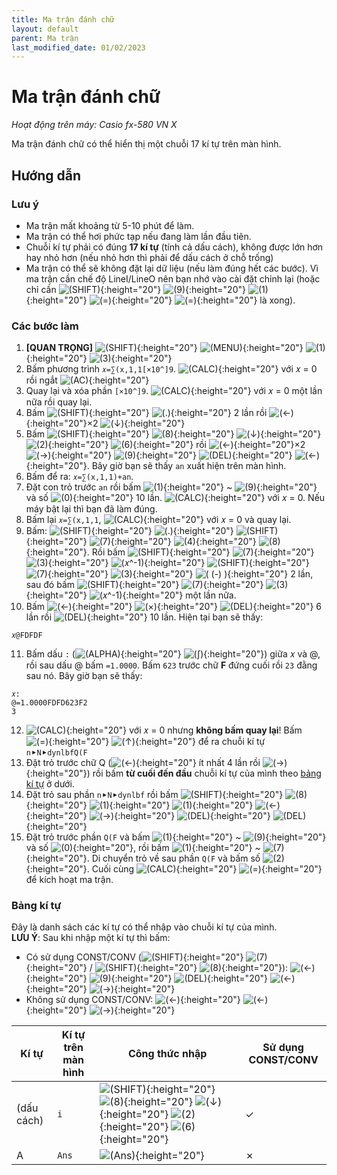 ```yaml
---
title: Ma trận đánh chữ
layout: default
parent: Ma trận
last_modified_date: 01/02/2023
---
```


# Ma trận đánh chữ
*Hoạt động trên máy: Casio fx-580 VN X*

Ma trận đánh chữ có thể hiển thị một chuỗi 17 kí tự trên màn hình.

## Hướng dẫn
### Lưu ý
- Ma trận mất khoảng từ 5-10 phút để làm.
- Ma trận có thể hơi phức tạp nếu đang làm lần đầu tiên.
- Chuỗi kí tự phải có đúng **17 kí tự** (tính cả dấu cách), không được lớn hơn hay nhỏ hơn (nếu nhỏ hơn thì phải để dấu cách ở chỗ trống)
- Ma trận có thể sẽ không đặt lại dữ liệu (nếu làm đúng hết các bước). Vì ma trận cần chế độ LineI/LineO nên bạn nhớ vào cài đặt chỉnh lại (hoặc chỉ cần ![(SHIFT)]{:height="20"} ![(9)]{:height="20"} ![(1)]{:height="20"} ![(=)]{:height="20"} ![(=)]{:height="20"} là xong).

### Các bước làm
1. **[QUAN TRỌNG]** ![(SHIFT)]{:height="20"} ![(MENU)]{:height="20"} ![(1)]{:height="20"} ![(3)]{:height="20"}
2. Bấm phương trình `𝑥=∑(x,1,1[×10^]9`. ![(CALC)]{:height="20"} với 𝑥 = 0 rồi ngắt ![(AC)]{:height="20"}
3. Quay lại và xóa phần `[×10^]9`. ![(CALC)]{:height="20"} với 𝑥 = 0 một lần nữa rồi quay lại.
4. Bấm ![(SHIFT)]{:height="20"} ![(.)]{:height="20"} 2 lần rồi ![(←)]{:height="20"}×2 ![(↓)]{:height="20"}
5. Bấm ![(SHIFT)]{:height="20"} ![(8)]{:height="20"} ![(↓)]{:height="20"} ![(2)]{:height="20"} ![(6)]{:height="20"} rồi ![(←)]{:height="20"}×2 ![(→)]{:height="20"} ![(9)]{:height="20"} ![(DEL)]{:height="20"} ![(←)]{:height="20"}. Bây giờ bạn sẽ thấy `an` xuất hiện trên màn hình.
6. Bấm để ra: `𝑥=∑(x,1,1)+an`.
7. Đặt con trỏ trước `an` rồi bấm ![(1)]{:height="20"} ~ ![(9)]{:height="20"} và số ![(0)]{:height="20"} 10 lần. ![(CALC)]{:height="20"} với 𝑥 = 0. Nếu máy bật lại thì bạn đã làm đúng.
8. Bấm lại `𝑥=∑(x,1,1`, ![(CALC)]{:height="20"} với 𝑥 = 0 và quay lại.
9. Bấm: ![(SHIFT)]{:height="20"} ![(.)]{:height="20"} ![(SHIFT)]{:height="20"} ![(7)]{:height="20"} ![(4)]{:height="20"} ![(8)]{:height="20"}. Rồi bấm ![(SHIFT)]{:height="20"} ![(7)]{:height="20"} ![(3)]{:height="20"} ![(𝑥^-1)]{:height="20"} ![(SHIFT)]{:height="20"} ![(7)]{:height="20"} ![(3)]{:height="20"} ![( (-) )]{:height="20"} 2 lần, sau đó bấm ![(SHIFT)]{:height="20"} ![(7)]{:height="20"} ![(3)]{:height="20"} ![(𝑥^-1)]{:height="20"} một lần nữa.
10. Bấm ![(←)]{:height="20"} ![(×)]{:height="20"} ![(DEL)]{:height="20"} 6 lần rồi ![(DEL)]{:height="20"} 10 lần. Hiện tại bạn sẽ thấy:  
```
𝑥@FDFDF
```
11. Bấm dấu `:` (![(ALPHA)]{:height="20"} ![(∫)]{:height="20"}) giữa 𝑥 và @, rồi sau dấu @ bấm `=1.0000`. Bấm `623` trước chữ **F** đứng cuối rồi `23` đằng sau nó. Bây giờ bạn sẽ thấy:  
```
𝑥:
@=1.0000FDFD623F2
3
```
12. ![(CALC)]{:height="20"} với 𝑥 = 0 nhưng **không bấm quay lại**! Bấm ![(=)]{:height="20"} ![(↑)]{:height="20"} để ra chuỗi kí tự `n⯈N⯈dynlbfQ(F`
13. Đặt trỏ trước chữ Q (![(←)]{:height="20"} ít nhất 4 lần rồi ![(→)]{:height="20"}) rồi bấm **từ cuối đến đầu** chuỗi kí tự của mình theo [bảng kí tự](#b%E1%BA%A3ng-k%C3%AD-t%E1%BB%B1) ở dưới.
14. Đặt trỏ sau phần `n⯈N⯈dynlbf` rồi bấm ![(SHIFT)]{:height="20"} ![(8)]{:height="20"} ![(1)]{:height="20"} ![(1)]{:height="20"} ![(←)]{:height="20"} ![(→)]{:height="20"} ![(DEL)]{:height="20"} ![(DEL)]{:height="20"}
15. Đặt trỏ trước phần `Q(F` và bấm ![(1)]{:height="20"} ~ ![(9)]{:height="20"} và số ![(0)]{:height="20"}, rồi bấm ![(1)]{:height="20"} ~ ![(7)]{:height="20"}. Di chuyển trỏ về sau phần `Q(F` và bấm số ![(2)]{:height="20"}. Cuối cùng ![(CALC)]{:height="20"} ![(=)]{:height="20"} để kích hoạt ma trận.

### Bảng kí tự
Đây là danh sách các kí tự có thể nhập vào chuỗi kí tự của mình.  
**LƯU Ý**: Sau khi nhập một kí tự thì bấm:
- Có sử dụng CONST/CONV (![(SHIFT)]{:height="20"} ![(7)]{:height="20"} / ![(SHIFT)]{:height="20"} ![(8)]{:height="20"}): ![(←)]{:height="20"} ![(9)]{:height="20"} ![(DEL)]{:height="20"} ![(←)]{:height="20"} ![(→)]{:height="20"}
- Không sử dụng CONST/CONV: ![(←)]{:height="20"} ![(←)]{:height="20"} ![(→)]{:height="20"}

| Kí tự | Kí tự trên màn hình | Công thức nhập | Sử dụng CONST/CONV |
|--|--|--|--|
| (dấu cách) | `i` | ![(SHIFT)]{:height="20"} ![(8)]{:height="20"} ![(↓)]{:height="20"} ![(2)]{:height="20"} ![(6)]{:height="20"} | ✓ |
| A | `Ans` | ![(Ans)]{:height="20"} | ✗ |

[(SHIFT)]: /thu-vien-ma-tran/images/fx580vnx/shift.png
[(ALPHA)]: /thu-vien-ma-tran/images/fx580vnx/alpha.png
[(MENU)]: /thu-vien-ma-tran/images/fx580vnx/menu.png
[(↑)]: /thu-vien-ma-tran/images/fx580vnx/dpad_up.png
[(←)]: /thu-vien-ma-tran/images/fx580vnx/dpad_left.png
[(→)]: /thu-vien-ma-tran/images/fx580vnx/dpad_right.png
[(↓)]: /thu-vien-ma-tran/images/fx580vnx/dpad_down.png
[(CALC)]: /thu-vien-ma-tran/images/fx580vnx/calc.png
[(∫)]: /thu-vien-ma-tran/images/fx580vnx/integral.png
[(𝑥^-1)]: /thu-vien-ma-tran/images/fx580vnx/expo_-1.png
[( (-) )]: /thu-vien-ma-tran/images/fx580vnx/negat.png
[(DEL)]: /thu-vien-ma-tran/images/fx580vnx/del.png
[(AC)]: /thu-vien-ma-tran/images/fx580vnx/ac.png
[(×)]: /thu-vien-ma-tran/images/fx580vnx/mul.png
[(0)]: /thu-vien-ma-tran/images/fx580vnx/0.png
[(1)]: /thu-vien-ma-tran/images/fx580vnx/1.png
[(2)]: /thu-vien-ma-tran/images/fx580vnx/2.png
[(3)]: /thu-vien-ma-tran/images/fx580vnx/3.png
[(4)]: /thu-vien-ma-tran/images/fx580vnx/4.png
[(5)]: /thu-vien-ma-tran/images/fx580vnx/5.png
[(6)]: /thu-vien-ma-tran/images/fx580vnx/6.png
[(7)]: /thu-vien-ma-tran/images/fx580vnx/7.png
[(8)]: /thu-vien-ma-tran/images/fx580vnx/8.png
[(9)]: /thu-vien-ma-tran/images/fx580vnx/9.png
[(.)]: /thu-vien-ma-tran/images/fx580vnx/decimal.png
[(Ans)]: /thu-vien-ma-tran/images/fx580vnx/ans.png
[(=)]: /thu-vien-ma-tran/images/fx580vnx/exec.png
